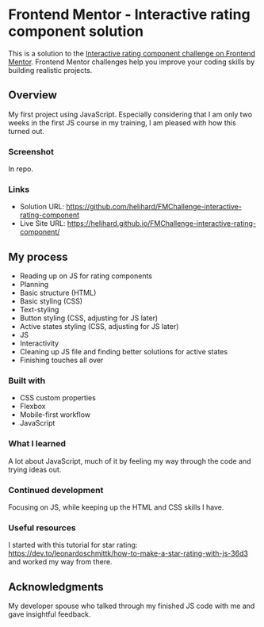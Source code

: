 # Frontend Mentor - Interactive rating component solution

This is a solution to the [Interactive rating component challenge on Frontend Mentor](https://www.frontendmentor.io/challenges/interactive-rating-component-koxpeBUmI). Frontend Mentor challenges help you improve your coding skills by building realistic projects.

## Overview

My first project using JavaScript. Especially considering that I am only two weeks in the first JS course in my training, I am pleased with how this turned out.

### Screenshot

In repo.

### Links

- Solution URL: https://github.com/helihard/FMChallenge-interactive-rating-component
- Live Site URL: https://helihard.github.io/FMChallenge-interactive-rating-component/

## My process

- Reading up on JS for rating components
- Planning
- Basic structure (HTML)
- Basic styling (CSS)
- Text-styling
- Button styling (CSS, adjusting for JS later)
- Active states styling (CSS, adjusting for JS later)
- JS
- Interactivity
- Cleaning up JS file and finding better solutions for active states
- Finishing touches all over

### Built with

- CSS custom properties
- Flexbox
- Mobile-first workflow
- JavaScript

### What I learned

A lot about JavaScript, much of it by feeling my way through the code and trying ideas out.

### Continued development

Focusing on JS, while keeping up the HTML and CSS skills I have.

### Useful resources

I started with this tutorial for star rating: https://dev.to/leonardoschmittk/how-to-make-a-star-rating-with-js-36d3 and worked my way from there.

## Acknowledgments

My developer spouse who talked through my finished JS code with me and gave insightful feedback.
